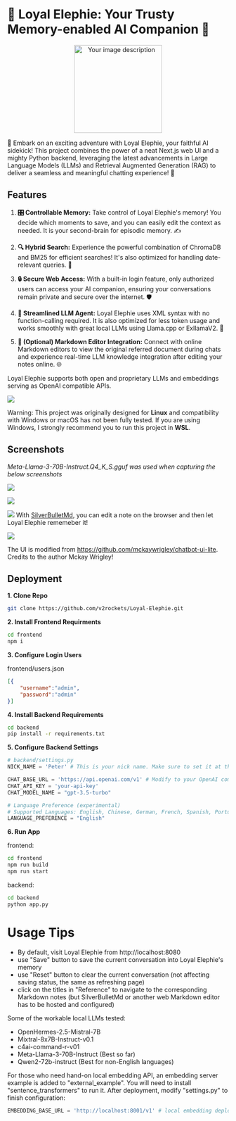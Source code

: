 # 🐘 Loyal Elephie: Your Trusty Memory-enabled AI Companion 🧠
<p align="center">
  <img src=".public/image.png" alt="Your image description" width="200" style="display: block; margin: 0 auto;">
</p>
🚀 Embark on an exciting adventure with Loyal Elephie, your faithful AI sidekick! This project combines the power of a neat Next.js web UI and a mighty Python backend, leveraging the latest advancements in Large Language Models (LLMs) and Retrieval Augmented Generation (RAG) to deliver a seamless and meaningful chatting experience! 🎉

## Features

1. **🎛️ Controllable Memory:** Take control of Loyal Elephie's memory! You decide which moments to save, and you can easily edit the context as needed. It is your second-brain for episodic memory. ✍️

2. **🔍 Hybrid Search:** Experience the powerful combination of ChromaDB and BM25 for efficient searches! It's also optimized for handling date-relevant queries. 📅

3. **🔒 Secure Web Access:** With a built-in login feature, only authorized users can access your AI companion, ensuring your conversations remain private and secure over the internet. 🛡️

4. **🤖 Streamlined LLM Agent:** Loyal Elephie uses XML syntax with no function-calling required. It is also optimized for less token usage and works smoothly with great local LLMs using Llama.cpp or ExllamaV2. 💬

5. **📝 (Optional) Markdown Editor Integration:** Connect with online Markdown editors to view the original referred document during chats and experience real-time LLM knowledge integration after editing your notes online. 🌐

Loyal Elephie supports both open and proprietary LLMs and embeddings serving as OpenAI compatible APIs. 

![](.public/architecture.png)

Warning: This project was originally designed for **Linux** and compatibility with Windows or macOS has not been fully tested. If you are using Windows, I strongly recommend you to run this project in **WSL**.


## Screenshots 
*Meta-Llama-3-70B-Instruct.Q4_K_S.gguf was used when capturing the below screenshots*

![](.public/screenshot1.png)

![](.public/screenshot2.png)


![](.public/screenshot4.png)
With [SilverBulletMd](https://github.com/silverbulletmd/silverbullet), you can edit a note on the browser and then let Loyal Elephie rememeber it!

![](.public/screenshot3.png)

The UI is modified from https://github.com/mckaywrigley/chatbot-ui-lite. Credits to the author Mckay Wrigley!

## Deployment

**1. Clone Repo**

```bash
git clone https://github.com/v2rockets/Loyal-Elephie.git
```

**2. Install Frontend Requirments**

```bash
cd frontend
npm i
```

**3. Configure Login Users**

frontend/users.json
```json
[{
    "username":"admin",
    "password":"admin"
}]
```

**4. Install Backend Requirements**

```bash
cd backend
pip install -r requirements.txt
```

**5. Configure Backend Settings**

```python
# backend/settings.py
NICK_NAME = 'Peter' # This is your nick name. Make sure to set it at the beginning and don't change so that LLM will not get confused.

CHAT_BASE_URL = 'https://api.openai.com/v1' # Modify to your OpenAI compatible API url
CHAT_API_KEY = 'your-api-key'
CHAT_MODEL_NAME = "gpt-3.5-turbo"

# Language Preference (experimental)
# Supported Languages: English, Chinese, German, French, Spanish, Portuguese, Italian, Dutch, Czech, Polish, Russian, Arabic
LANGUAGE_PREFERENCE = "English"
```

**6. Run App**

frontend:
```bash
cd frontend
npm run build
npm run start
```
backend:
```bash
cd backend
python app.py
```

# Usage Tips
* By default, visit Loyal Elephie from http://localhost:8080
* use "Save" button to save the current conversation into Loyal Elephie's memory
* use "Reset" button to clear the current conversation (not affecting saving status, the same as refreshing page)
* click on the titles in "Reference" to navigate to the corresponding Markdown notes (but SilverBulletMd or another web Markdown editor has to be hosted and configured)

Some of the workable local LLMs tested:
* OpenHermes-2.5-Mistral-7B
* Mixtral-8x7B-Instruct-v0.1
* c4ai-command-r-v01
* Meta-Llama-3-70B-Instruct (Best so far)
* Qwen2-72b-instruct (Best for non-English languages)

For those who need hand-on local embedding API, an embedding server example is added to "external_example". You will need to install "sentence_transformers" to run it. After deployment, modify "settings.py" to finish configuration:

```python
EMBEDDING_BASE_URL = 'http://localhost:8001/v1' # local embedding deployment URL
```
